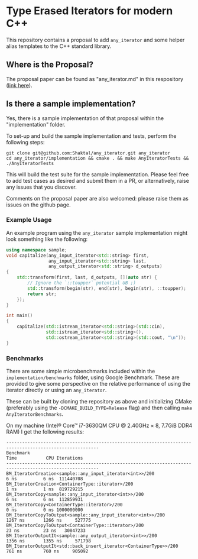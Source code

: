 # Type Erased Iterators for modern C++

This repository contains a proposal to add `any_iterator` and some helper alias templates to the C++ standard library. 

## Where is the Proposal?
The proposal paper can be found as "any_iterator.md" in this respository ([link here](https://github.com/Shaktal/any_iterator/blob/master/any_iterator.md)).

## Is there a sample implementation?
Yes, there is a sample implementation of that proposal within the "implementation" folder.

To set-up and build the sample implementation and tests, perform the following steps:

```
git clone git@github.com:Shaktal/any_iterator.git any_iterator
cd any_iterator/implementation && cmake . && make AnyIteratorTests && ./AnyIteratorTests
```

This will build the test suite for the sample implementation. Please feel free to add test cases as desired and submit them in a PR, or alternatively, raise any issues that you discover.

Comments on the proposal paper are also welcomed: please raise them as issues on the github page.

### Example Usage
An example program using the `any_iterator` sample implementation might look something like the following:

```c++
using namespace sample;
void capitalize(any_input_iterator<std::string> first,
                any_input_iterator<std::string> last,
                any_output_iterator<std::string> d_outputs)
{
    std::transform(first, last, d_outputs, [](auto str) {
        // Ignore the `::toupper` potential UB ;)
        std::transform(begin(str), end(str), begin(str), ::toupper);
        return str;
    });
}

int main()
{
    capitalize(std::istream_iterator<std::string>(std::cin),
               std::istream_iterator<std::string>(),
               std::ostream_iterator<std::string>(std::cout, "\n"));
}
```

### Benchmarks
There are some simple microbenchmarks included within the `implementation/benchmarks` folder, using Google Benchmark. These are provided to give some perspective on the relative performance of using the iterator directly or using an `any_iterator`. 

These can be built by cloning the repository as above and initializing CMake (preferably using the `-DCMAKE_BUILD_TYPE=Release` flag) and then calling `make AnyIteratorBenchmarks`.

On my machine (Intel® Core™ i7-3630QM CPU @ 2.40GHz × 8, 7.7GiB DDR4 RAM) I get the following results:

```
---------------------------------------------------------------------------------------------------------
Benchmark                                                                  Time           CPU Iterations
---------------------------------------------------------------------------------------------------------
BM_IteratorCreation<sample::any_input_iterator<int>>/200                   6 ns          6 ns  111440708
BM_IteratorCreation<ContainerType::iterator>/200                           1 ns          1 ns  819729215
BM_IteratorCopy<sample::any_input_iterator<int>>/200                       6 ns          6 ns  112859931
BM_IteratorCopy<ContainerType::iterator>/200                               0 ns          0 ns 1000000000
BM_IteratorCopyToOutput<sample::any_input_iterator<int>>/200            1267 ns       1266 ns     527775
BM_IteratorCopyToOutput<ContainerType::iterator>/200                      23 ns         23 ns   30847233
BM_IteratorOutputIt<sample::any_output_iterator<int>>/200               1356 ns       1355 ns     571798
BM_IteratorOutputIt<std::back_insert_iterator<ContainerType>>/200        761 ns        760 ns     905092
```
